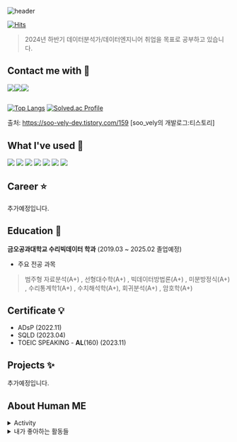 ![header](https://capsule-render.vercel.app/api?type=waving&height=300&color=gradient&text=Thank%20you%20for%20visiting&section=header&textBg=false&desc=I'm%20Wonbeom%20Cheon&descAlignY=71&descSize=25)

[![Hits](https://hits.seeyoufarm.com/api/count/incr/badge.svg?url=https%3A%2F%2Fgithub.com%2FToraD07&count_bg=%2379C83D&title_bg=%23555555&icon=iconify.svg&icon_color=%23E7E7E7&title=hits&edge_flat=false)](https://hits.seeyoufarm.com)

> 2024년 하반기 데이터분석가/데이터엔지니어 취업을 목표로 공부하고 있습니다.

## Contact me with 🎵

<a href="mailto:cheonwonbeom@gmail.com" target="_blank"><img src="https://img.shields.io/badge/Gmail-EA4335.svg?style=flat-square&logo=Gmail&logoColor=white"/></a><a href="https://www.linkedin.com/in/tora0707/"><img src="https://img.shields.io/badge/linkedIn-0A66C2?style=flat-square&logo=LinkedIn&logoColor=white"/></a><a href="https://velog.io/@c1035cc"><img src="https://img.shields.io/badge/velog-3DDC84?style=flat-square&logo=Velog&logoColor=white"/></a>

##
[![Top Langs](https://github-readme-stats.vercel.app/api/top-langs/?username=torabo)](https://github.com/anuraghazra/github-readme-stats)
[![Solved.ac Profile](http://mazassumnida.wtf/api/v2/generate_badge?boj=torado)](https://solved.ac/torado/)

출처: https://soo-vely-dev.tistory.com/159 [soo_vely의 개발로그:티스토리]
## What I've used :muscle:

<img src="https://img.shields.io/badge/R-276DC3?style=flat-square&logo=R&logoColor=white"/></a>
<img src="https://img.shields.io/badge/Python-3766AB?style=flat-square&logo=Python&logoColor=white"/></a>
<img src="https://img.shields.io/badge/Numpy-013243?style=flat-square&logo=Numpy&logoColor=white"/></a>
<img src="https://img.shields.io/badge/Pandas-150458?style=flat-square&logo=Pandas&logoColor=white"/></a>
<img src="https://img.shields.io/badge/Kaggle-20BEFF?style=flat-square&logo=Kaggle&logoColor=white"/></a>
<img src="https://img.shields.io/badge/Google Colab-F9AB00?style=flat-square&logo=Google Colab&logoColor=white"/></a> 
<img src="https://img.shields.io/badge/GitHub-181717?style=flat-square&logo=GitHub&logoColor=white"/></a>

## Career :star: 
추가예정입니다.

## Education :book:
**금오공과대학교 수리빅데이터 학과** (2019.03 ~ 2025.02 졸업예정)  
- 주요 전공 과목
> 범주형 자료분석(A+) , 선형대수학(A+) , 빅데이터방법론(A+) , 미분방정식(A+) , 수리통계학1(A+) , 수치해석학(A+), 회귀분석(A+) , 암호학(A+)

## Certificate :bulb: 
- ADsP (2022.11)
- SQLD (2023.04)
- TOEIC SPEAKING - **AL**(160) (2023.11)

## Projects :sparkles:
추가예정입니다.

## About Human ME
<details>
<summary>Activity</summary>
<div markdown="1">

|기간|활동|참고|
|:-:|-:|:-|
|<sub>2023.10 ~ 2024.08</sub> | Working Holiday 🇯🇵 | * |


</div>
</details>

<details>
<summary>내가 좋아하는 활동들</summary></summary>
<div markdown="1">
  
  - 2022 여름 교내 희망글판 문안 공모전 1위 당선 🥇  
  
  - 베이스 연습중(24.11~) 🎸
  
  - 제 18회 달서 하프마라톤 10km 부문 44m 32s (117위/3490위) 🏃‍♂️

</div>
</details>

